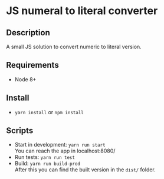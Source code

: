 # JS numeral to literal converter

## Description

A small JS solution to convert numeric to literal version.

## Requirements

- Node 8+

## Install

- `yarn install` or `npm install`

## Scripts

- Start in development: `yarn run start`  
You can reach the app in localhost:8080/
- Run tests: `yarn run test`
- Build: `yarn run build-prod`  
After this you can find the built version in the `dist/` folder.